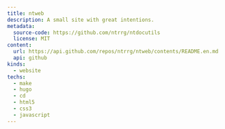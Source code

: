 ```yaml
---
title: ntweb
description: A small site with great intentions.
metadata:
  source-code: https://github.com/ntrrg/ntdocutils
  license: MIT
content:
  url: https://api.github.com/repos/ntrrg/ntweb/contents/README.en.md
  api: github
kinds:
  - website
techs:
  - make
  - hugo
  - cd
  - html5
  - css3
  - javascript
---
```


